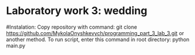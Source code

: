 # Laboratory work 3: wedding

#Instalation:
Copy repository with command:
git clone https://github.com/MykolaOnyshkevych/programming_part_3_lab_3.git or another method.
To run script, enter this command in root directory: python main.py
